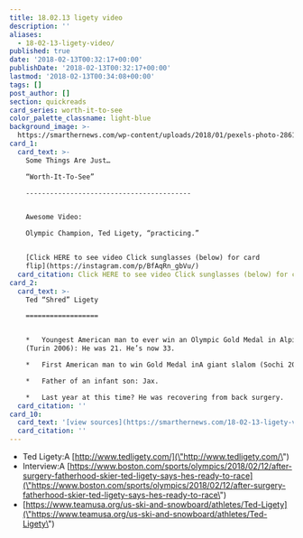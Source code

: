 ```yaml
---
title: 18.02.13 ligety video
description: ''
aliases:
  - 18-02-13-ligety-video/
published: true
date: '2018-02-13T00:32:17+00:00'
publishDate: '2018-02-13T00:32:17+00:00'
lastmod: '2018-02-13T00:34:08+00:00'
tags: []
post_author: []
section: quickreads
card_series: worth-it-to-see
color_palette_classname: light-blue
background_image: >-
  https://smarthernews.com/wp-content/uploads/2018/01/pexels-photo-286198-360x360.jpg
card_1:
  card_text: >-
    Some Things Are Just…  

    “Worth-It-To-See”

    -----------------------------------------


    Awesome Video:  

    Olympic Champion, Ted Ligety, “practicing.”


    [Click HERE to see video Click sunglasses (below) for card
    flip](https://instagram.com/p/BfAqRn_gbVu/)
  card_citation: Click HERE to see video Click sunglasses (below) for card flip
card_2:
  card_text: >-
    Ted “Shred” Ligety

    ==================


    *   Youngest American man to ever win an Olympic Gold Medal in Alpine Skiing
    (Turin 2006): He was 21. He’s now 33.

    *   First American man to win Gold Medal inA giant slalom (Sochi 2014).

    *   Father of an infant son: Jax.

    *   Last year at this time? He was recovering from back surgery.
  card_citation: ''
card_10:
  card_text: '[view sources](https://smarthernews.com/18-02-13-ligety-video/)'
  card_citation: ''
---
```

*   Ted Ligety:A [http://www.tedligety.com/](\"http://www.tedligety.com/\")
*   Interview:A [https://www.boston.com/sports/olympics/2018/02/12/after-surgery-fatherhood-skier-ted-ligety-says-hes-ready-to-race](\"https://www.boston.com/sports/olympics/2018/02/12/after-surgery-fatherhood-skier-ted-ligety-says-hes-ready-to-race\")
*   [https://www.teamusa.org/us-ski-and-snowboard/athletes/Ted-Ligety](\"https://www.teamusa.org/us-ski-and-snowboard/athletes/Ted-Ligety\")